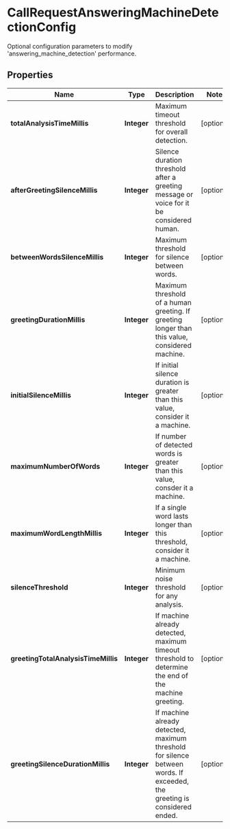 

# CallRequestAnsweringMachineDetectionConfig

Optional configuration parameters to modify 'answering_machine_detection' performance.

## Properties

Name | Type | Description | Notes
------------ | ------------- | ------------- | -------------
**totalAnalysisTimeMillis** | **Integer** | Maximum timeout threshold for overall detection. |  [optional]
**afterGreetingSilenceMillis** | **Integer** | Silence duration threshold after a greeting message or voice for it be considered human. |  [optional]
**betweenWordsSilenceMillis** | **Integer** | Maximum threshold for silence between words. |  [optional]
**greetingDurationMillis** | **Integer** | Maximum threshold of a human greeting. If greeting longer than this value, considered machine. |  [optional]
**initialSilenceMillis** | **Integer** | If initial silence duration is greater than this value, consider it a machine. |  [optional]
**maximumNumberOfWords** | **Integer** | If number of detected words is greater than this value, consder it a machine. |  [optional]
**maximumWordLengthMillis** | **Integer** | If a single word lasts longer than this threshold, consider it a machine. |  [optional]
**silenceThreshold** | **Integer** | Minimum noise threshold for any analysis. |  [optional]
**greetingTotalAnalysisTimeMillis** | **Integer** | If machine already detected, maximum timeout threshold to determine the end of the machine greeting. |  [optional]
**greetingSilenceDurationMillis** | **Integer** | If machine already detected, maximum threshold for silence between words. If exceeded, the greeting is considered ended. |  [optional]



